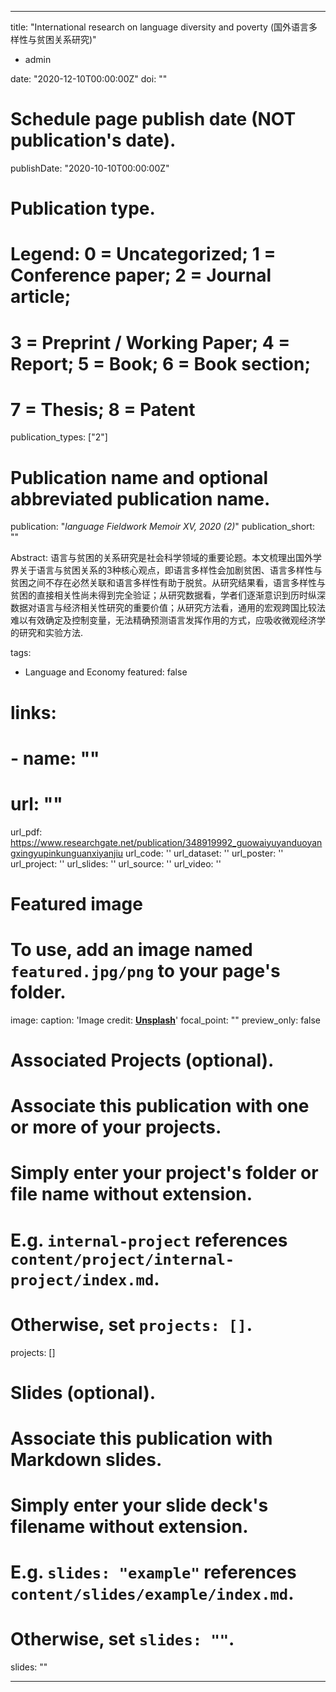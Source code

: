 
---
title: "International research on language diversity and poverty (国外语言多样性与贫困关系研究)"
- admin

date: "2020-12-10T00:00:00Z"
doi: ""

# Schedule page publish date (NOT publication's date).
publishDate: "2020-10-10T00:00:00Z"

# Publication type.
# Legend: 0 = Uncategorized; 1 = Conference paper; 2 = Journal article;
# 3 = Preprint / Working Paper; 4 = Report; 5 = Book; 6 = Book section;
# 7 = Thesis; 8 = Patent
publication_types: ["2"]

# Publication name and optional abbreviated publication name.
publication: "*language Fieldwork Memoir XV, 2020 (2)*"
publication_short: ""

Abstract: 语言与贫困的关系研究是社会科学领域的重要论题。本文梳理出国外学界关于语言与贫困关系的3种核心观点，即语言多样性会加剧贫困、语言多样性与贫困之间不存在必然关联和语言多样性有助于脱贫。从研究结果看，语言多样性与贫困的直接相关性尚未得到完全验证；从研究数据看，学者们逐渐意识到历时纵深数据对语言与经济相关性研究的重要价值；从研究方法看，通用的宏观跨国比较法难以有效确定及控制变量，无法精确预测语言发挥作用的方式，应吸收微观经济学的研究和实验方法.

tags:
- Language and Economy
featured: false

# links:
# - name: ""
#   url: ""
url_pdf: https://www.researchgate.net/publication/348919992_guowaiyuyanduoyangxingyupinkunguanxiyanjiu
url_code: ''
url_dataset: ''
url_poster: ''
url_project: ''
url_slides: ''
url_source: ''
url_video: ''

# Featured image
# To use, add an image named `featured.jpg/png` to your page's folder. 
image:
  caption: 'Image credit: [**Unsplash**](https://unsplash.com/photos/jdD8gXaTZsc)'
  focal_point: ""
  preview_only: false

# Associated Projects (optional).
#   Associate this publication with one or more of your projects.
#   Simply enter your project's folder or file name without extension.
#   E.g. `internal-project` references `content/project/internal-project/index.md`.
#   Otherwise, set `projects: []`.
projects: []

# Slides (optional).
#   Associate this publication with Markdown slides.
#   Simply enter your slide deck's filename without extension.
#   E.g. `slides: "example"` references `content/slides/example/index.md`.
#   Otherwise, set `slides: ""`.
slides: ""

---
